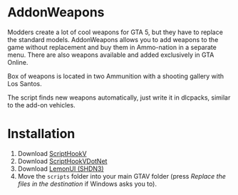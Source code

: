 # AddonWeapons
Modders create a lot of cool weapons for GTA 5, but they have to replace the standard models. AddonWeapons allows you to add weapons to the game without replacement and buy them in Ammo-nation in a separate menu. There are also weapons available and added exclusively in GTA Online.

Box of weapons is located in two Ammunition with a shooting gallery with Los Santos. 

The script finds new weapons automatically, just write it in dlcpacks, similar to the add-on vehicles.

# Installation

1. Download [ScriptHookV](http://dev-c.com/gtav/scripthookv/)
2. Download [ScriptHookVDotNet](https://github.com/scripthookvdotnet/scripthookvdotnet/releases/latest)
3. Download [LemonUI (SHDN3)]([url](https://github.com/LemonUIbyLemon/LemonUI/releases))
4. Move the `scripts` folder into your main GTAV folder (press _Replace the files in the destination_ if Windows asks you to).

